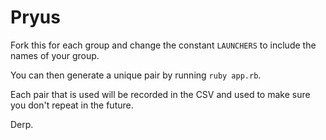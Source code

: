 # Pryus

Fork this for each group and change the constant `LAUNCHERS` to include the
names of your group.

You can then generate a unique pair by running `ruby app.rb`.

Each pair that is used will be recorded in the CSV and used to make sure you
don't repeat in the future.

Derp.
